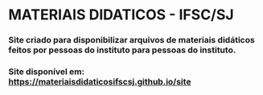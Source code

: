# MATERIAIS DIDATICOS - IFSC/SJ

### Site criado para disponibilizar arquivos de materiais didáticos feitos por pessoas do instituto para pessoas do instituto.

### Site disponível em: https://materiaisdidaticosifscsj.github.io/site
